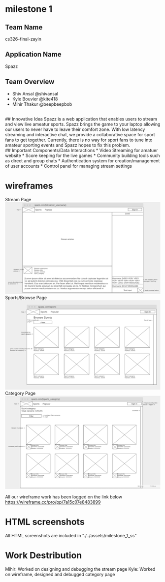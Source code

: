 # milestone 1
## Team Name
cs326-final-zayin
<br>
## Application Name
Spazz
## Team Overview
* Shiv Ansal @shivansal 
* Kyle Bouvier @kite418 
* Mihir Thakur @beepbeepbob 
<br>
## Innovative Idea
Spazz is a web application that enables users to stream and view live ameatur sports. Spazz brings the game to your laptop allowing our users to never have to leave their comfort zone. With low latency streaming and interactive chat, we provide a collaborative space for sport fans to get together. Currently, there is no way for sport fans to tune into amateur sporting events and Spazz hopes to fix this problem. 
<br>
## Important Components/Data Interactions  
* Video Streaming for amatuer website  
* Score keeping for the live games  
* Community building tools such as direct and group chats  
* Authentication system for creation/management of user accounts  
* Control panel for managing stream settings  

# wireframes
Stream Page
![Stream Page Wireframe](../assets/Milestone_1_ss/wireframe_stream.png)
Sports/Browse Page
![Sports/Browse Page Wireframe](../assets/Milestone_1_ss/wireframe_browse.png)
Category Page
![Category Page Wireframe](../assets/Milestone_1_ss/wireframe_category.png)

All our wireframe work has been logged on the link below
https://wireframe.cc/pro/pp/7a15c07e8483899

# HTML screenshots
All HTML screenshots are included in "./../assets/milestone_1_ss"

# Work Destribution

Mihir: Worked on designing and debugging the stream page
Kyle: Worked on wireframe, designed and debugged category page
